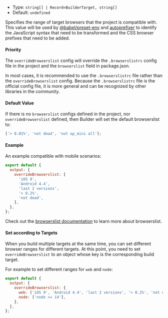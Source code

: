 - Type: `string[] | Record<BuilderTarget, string[]`
- Default: `undefined`

Specifies the range of target browsers that the project is compatible with. This value will be used by [@babel/preset-env](https://babeljs.io/docs/en/babel-preset-env) and [autoprefixer](https://github.com/postcss/autoprefixer) to identify the JavaScript syntax that need to be transformed and the CSS browser prefixes that need to be added.

#### Priority

The `overrideBrowserslist` config will override the `.browserslistrc` config file in the project and the `browserslist` field in package.json.

In most cases, it is recommended to use the `.browserslistrc` file rather than the `overrideBrowserslist` config. Because the `.browserslistrc` file is the official config file, it is more general and can be recognized by other libraries in the community.

#### Default Value

If there is no `browserslist` configs defined in the project, nor `overrideBrowserslist` defined, then Builder will set the default browserslist to:

```js
['> 0.01%', 'not dead', 'not op_mini all'];
```

#### Example

An example compatible with mobile scenarios:

```js
export default {
  output: {
    overrideBrowserslist: [
      'iOS 9',
      'Android 4.4',
      'last 2 versions',
      '> 0.2%',
      'not dead',
    ],
  },
};
```

Check out the [browserslist documentation](https://github.com/browserslist/browserslist) to learn more about browserslist.

#### Set according to Targets

When you build multiple targets at the same time, you can set different browser ranges for different targets. At this point, you need to set `overrideBrowserslist` to an object whose key is the corresponding build target.

For example to set different ranges for `web` and `node`:

```js
export default {
  output: {
    overrideBrowserslist: {
      web: ['iOS 9', 'Android 4.4', 'last 2 versions', '> 0.2%', 'not dead'],
      node: ['node >= 14'],
    },
  },
};
```
